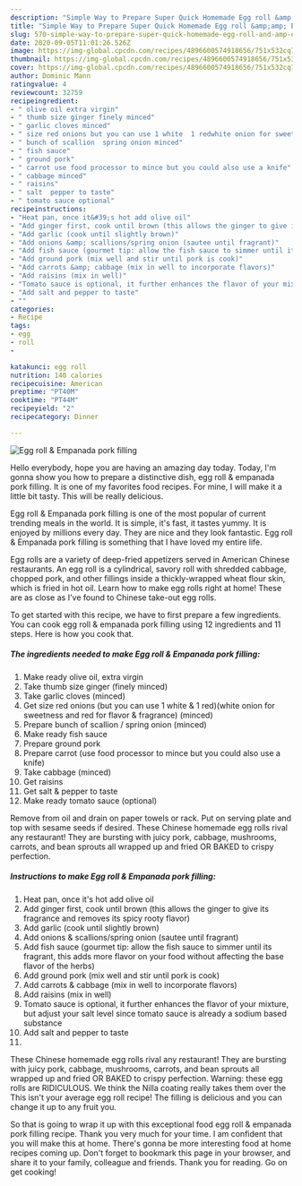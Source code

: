 ```yaml
---
description: "Simple Way to Prepare Super Quick Homemade Egg roll &amp;amp; Empanada pork filling"
title: "Simple Way to Prepare Super Quick Homemade Egg roll &amp;amp; Empanada pork filling"
slug: 570-simple-way-to-prepare-super-quick-homemade-egg-roll-and-amp-empanada-pork-filling
date: 2020-09-05T11:01:26.526Z
image: https://img-global.cpcdn.com/recipes/4896600574918656/751x532cq70/egg-roll-empanada-pork-filling-recipe-main-photo.jpg
thumbnail: https://img-global.cpcdn.com/recipes/4896600574918656/751x532cq70/egg-roll-empanada-pork-filling-recipe-main-photo.jpg
cover: https://img-global.cpcdn.com/recipes/4896600574918656/751x532cq70/egg-roll-empanada-pork-filling-recipe-main-photo.jpg
author: Dominic Mann
ratingvalue: 4
reviewcount: 32759
recipeingredient:
- " olive oil extra virgin"
- " thumb size ginger finely minced"
- " garlic cloves minced"
- " size red onions but you can use 1 white  1 redwhite onion for sweetness and red for flavor  fragrance minced"
- " bunch of scallion  spring onion minced"
- " fish sauce"
- " ground pork"
- " carrot use food processor to mince but you could also use a knife"
- " cabbage minced"
- " raisins"
- " salt  pepper to taste"
- " tomato sauce optional"
recipeinstructions:
- "Heat pan, once it&#39;s hot add olive oil"
- "Add ginger first, cook until brown (this allows the ginger to give its fragrance and removes its spicy rooty flavor)"
- "Add garlic (cook until slightly brown)"
- "Add onions &amp; scallions/spring onion (sautee until fragrant)"
- "Add fish sauce (gourmet tip: allow the fish sauce to simmer until its fragrant, this adds more flavor on your food without affecting the base flavor of the herbs)"
- "Add ground pork (mix well and stir until pork is cook)"
- "Add carrots &amp; cabbage (mix in well to incorporate flavors)"
- "Add raisins (mix in well)"
- "Tomato sauce is optional, it further enhances the flavor of your mixture, but adjust your salt level since tomato sauce is already a sodium based substance"
- "Add salt and pepper to taste"
- ""
categories:
- Recipe
tags:
- egg
- roll
- 

katakunci: egg roll  
nutrition: 140 calories
recipecuisine: American
preptime: "PT40M"
cooktime: "PT44M"
recipeyield: "2"
recipecategory: Dinner

---
```



![Egg roll &amp; Empanada pork filling](https://img-global.cpcdn.com/recipes/4896600574918656/751x532cq70/egg-roll-empanada-pork-filling-recipe-main-photo.jpg)

Hello everybody, hope you are having an amazing day today. Today, I'm gonna show you how to prepare a distinctive dish, egg roll &amp; empanada pork filling. It is one of my favorites food recipes. For mine, I will make it a little bit tasty. This will be really delicious.

Egg roll &amp; Empanada pork filling is one of the most popular of current trending meals in the world. It is simple, it's fast, it tastes yummy. It is enjoyed by millions every day. They are nice and they look fantastic. Egg roll &amp; Empanada pork filling is something that I have loved my entire life.

Egg rolls are a variety of deep-fried appetizers served in American Chinese restaurants. An egg roll is a cylindrical, savory roll with shredded cabbage, chopped pork, and other fillings inside a thickly-wrapped wheat flour skin, which is fried in hot oil. Learn how to make egg rolls right at home! These are as close as I&#39;ve found to Chinese take-out egg rolls.


To get started with this recipe, we have to first prepare a few ingredients. You can cook egg roll &amp; empanada pork filling using 12 ingredients and 11 steps. Here is how you cook that.

<!--inarticleads1-->

##### The ingredients needed to make Egg roll &amp; Empanada pork filling:

1. Make ready  olive oil, extra virgin
1. Take  thumb size ginger (finely minced)
1. Take  garlic cloves (minced)
1. Get  size red onions (but you can use 1 white &amp; 1 red)(white onion for sweetness and red for flavor &amp; fragrance) (minced)
1. Prepare  bunch of scallion / spring onion (minced)
1. Make ready  fish sauce
1. Prepare  ground pork
1. Prepare  carrot (use food processor to mince but you could also use a knife)
1. Take  cabbage (minced)
1. Get  raisins
1. Get  salt &amp; pepper to taste
1. Make ready  tomato sauce (optional)


Remove from oil and drain on paper towels or rack. Put on serving plate and top with sesame seeds if desired. These Chinese homemade egg rolls rival any restaurant! They are bursting with juicy pork, cabbage, mushrooms, carrots, and bean sprouts all wrapped up and fried OR BAKED to crispy perfection. 

<!--inarticleads2-->

##### Instructions to make Egg roll &amp; Empanada pork filling:

1. Heat pan, once it&#39;s hot add olive oil
1. Add ginger first, cook until brown (this allows the ginger to give its fragrance and removes its spicy rooty flavor)
1. Add garlic (cook until slightly brown)
1. Add onions &amp; scallions/spring onion (sautee until fragrant)
1. Add fish sauce (gourmet tip: allow the fish sauce to simmer until its fragrant, this adds more flavor on your food without affecting the base flavor of the herbs)
1. Add ground pork (mix well and stir until pork is cook)
1. Add carrots &amp; cabbage (mix in well to incorporate flavors)
1. Add raisins (mix in well)
1. Tomato sauce is optional, it further enhances the flavor of your mixture, but adjust your salt level since tomato sauce is already a sodium based substance
1. Add salt and pepper to taste
1. 


These Chinese homemade egg rolls rival any restaurant! They are bursting with juicy pork, cabbage, mushrooms, carrots, and bean sprouts all wrapped up and fried OR BAKED to crispy perfection. Warning: these egg rolls are RIDICULOUS. We think the Nilla coating really takes them over the This isn&#39;t your average egg roll recipe! The filling is delicious and you can change it up to any fruit you. 

So that is going to wrap it up with this exceptional food egg roll &amp; empanada pork filling recipe. Thank you very much for your time. I am confident that you will make this at home. There's gonna be more interesting food at home recipes coming up. Don't forget to bookmark this page in your browser, and share it to your family, colleague and friends. Thank you for reading. Go on get cooking!
